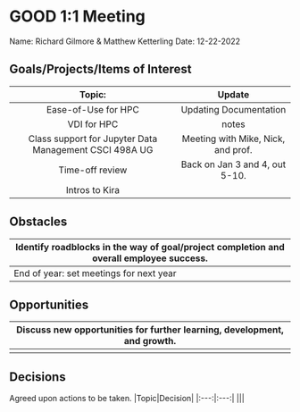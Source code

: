 # GOOD 1:1 Meeting 
Name: Richard Gilmore & Matthew Ketterling
Date: 12-22-2022
## Goals/Projects/Items of Interest 
|Topic:|Update|
|:---:|:---:|
|Ease-of-Use for HPC| Updating Documentation|
|VDI for HPC| notes
|Class support for Jupyter Data Management CSCI 498A UG| Meeting with Mike, Nick, and prof.
|Time-off review| Back on Jan 3 and 4, out 5-10.
|Intros to Kira|

## Obstacles
|Identify roadblocks in the way of goal/project completion and overall employee success.|
|---|
|End of year: set meetings for next year|

## Opportunities 
|Discuss new opportunities for further learning, development, and growth.|
|---|
||

## Decisions
Agreed upon actions to be taken.
|Topic|Decision|
|:---:|:---:|
|||

